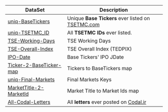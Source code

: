 | DataSet | Description |
| --- | --- |
| [uniq-BaseTickers](https://github.com/imahdimir/d-uniq-BaseTickers) | Unique **Base Tickers** ever listed on [TSETMC.com](http://www.tsetmc.com) |
| [uniq-TSETMC_ID](https://github.com/imahdimir/d-uniq-TSETMC_ID) | All **TSETMC IDs** ever listed. |
| [TSE-Working-Days](https://github.com/imahdimir/d-TSE-Working-Days) | TSE Working Days |
| [TSE-Overall-Index](https://github.com/imahdimir/d-TSE-Overall-Index) | TSE Overall Index (TEDPIX) |
| [IPO-Date](https://github.com/imahdimir/d-IPO-Date) | Base Tickers' IPO JDate |
| [Ticker-2-BaseTicker-map](https://github.com/imahdimir/d-Ticker-2-BaseTicker-map) | Tickers to BaseTickers map |
| [uniq-Final-Markets](https://github.com/imahdimir/d-uniq-Final-Markets) | Final Markets Keys |
| [MarketTitle-2-MarketId](https://github.com/imahdimir/d-MarketTitle-2-MarketId) | Market Title to Market Ids map |
| [All-Codal-Letters](https://github.com/imahdimir/d-All-Codal-Letters) | All **letters** ever posted on [Codal.ir](https://www.codal.ir) |
